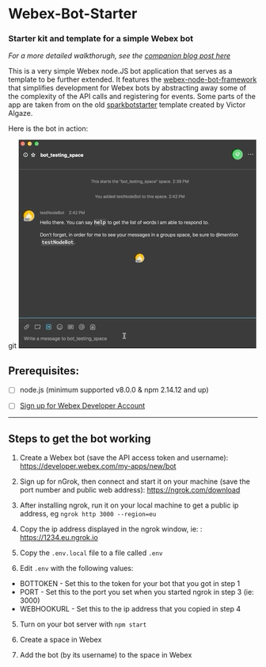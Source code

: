# Webex-Bot-Starter

### Starter kit and template for a simple Webex bot

_For a more detailed walkthorugh, see the [companion blog post here](https://developer.webex.com/blog/from-zero-to-webex-teams-chatbot-in-15-minutes)_

This is a very simple Webex node.JS bot application that serves as a template to be further extended. It features the [webex-node-bot-framework](https://github.com/webex/webex-bot-node-framework) that simplifies development for Webex bots by abstracting away some of the complexity of the API calls and registering for events. Some parts of the app are taken from on the old [sparkbotstarter](https://github.com/valgaze/sparkbotstarter) template created by Victor Algaze.

Here is the bot in action:

git
![What we're making](./images/webexbotstarter.gif)

## Prerequisites:

- [ ] node.js (minimum supported v8.0.0 & npm 2.14.12 and up)

- [ ] [Sign up for Webex Developer Account](https://developer.webex.com/signup)

---

## Steps to get the bot working

1. Create a Webex bot (save the API access token and username): https://developer.webex.com/my-apps/new/bot

2. Sign up for nGrok, then connect and start it on your machine (save the port number and public web address): https://ngrok.com/download

3. After installing ngrok, run it on your local machine to get a public ip address, eg `ngrok http 3000 --region=eu`

4. Copy the ip address displayed in the ngrok window, ie: : https://1234.eu.ngrok.io

5. Copy the `.env.local` file to a file called `.env`

6. Edit `.env` with the following values:

- BOTTOKEN - Set this to the token for your bot that you got in step 1
- PORT - Set this to the port you set when you started ngrok in step 3 (ie: 3000)
- WEBHOOKURL - Set this to the ip address that you copied in step 4

5. Turn on your bot server with `npm start`

6. Create a space in Webex

7. Add the bot (by its username) to the space in Webex
